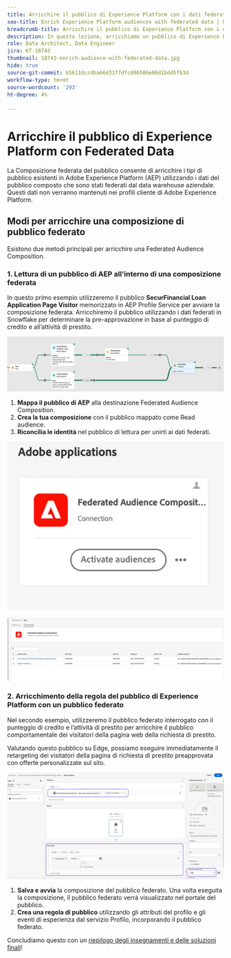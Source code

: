 ```yaml
---
title: Arricchire il pubblico di Experience Platform con i dati federati
seo-title: Enrich Experience Platform audiences with federated data | Unlock cross-channel insights with Federated Audience Composition
breadcrumb-title: Arricchire il pubblico di Experience Platform con i dati federati
description: In questa lezione, arricchiamo un pubblico di Experience Platform con dati federati.
role: Data Architect, Data Engineer
jira: KT-18743
thumbnail: 18743-enrich-audience-with-federated-data.jpg
hide: true
source-git-commit: b5611dccdba66d31f7dfcd96506e06d1bdd5fb3d
workflow-type: tm+mt
source-wordcount: '293'
ht-degree: 4%

---
```



# Arricchire il pubblico di Experience Platform con Federated Data

La Composizione federata del pubblico consente di arricchire i tipi di pubblico esistenti in Adobe Experience Platform (AEP) utilizzando i dati del pubblico composto che sono stati federati dal data warehouse aziendale. Questi dati non verranno mantenuti nei profili cliente di Adobe Experience Platform.

## Modi per arricchire una composizione di pubblico federato

Esistono due metodi principali per arricchire una Federated Audience Composition.

### &#x200B;1. Lettura di un pubblico di AEP all’interno di una composizione federata

In questo primo esempio utilizzeremo il pubblico **SecurFinancial Loan Application Page Visitor** memorizzato in AEP Profile Service per avviare la composizione federata. Arricchiremo il pubblico utilizzando i dati federati in Snowflake per determinare la pre-approvazione in base al punteggio di credito e all’attività di prestito.

![federated-composition-example](assets/snowflake-preapproval.png)

1. **Mappa il pubblico di AEP** alla destinazione Federated Audience Composition.
2. **Crea la tua composizione** con il pubblico mappato come Read audience.
3. **Riconcilia le identità** nel pubblico di lettura per unirti ai dati federati.

![metodo-federato-1-1](assets/federated-method-1-1.png)

![metodo-federato-1-2](assets/federated-method-1-2.png)

### &#x200B;2. Arricchimento della regola del pubblico di Experience Platform con un pubblico federato

Nel secondo esempio, utilizzeremo il pubblico federato interrogato con il punteggio di credito e l’attività di prestito per arricchire il pubblico comportamentale dei visitatori della pagina web della richiesta di prestito.

Valutando questo pubblico su Edge, possiamo eseguire immediatamente il retargeting dei visitatori della pagina di richiesta di prestito preapprovata con offerte personalizzate sul sito.

![edge-audience-enrich](assets/edge-audience-enrich.png)

1. **Salva e avvia** la composizione del pubblico federato. Una volta eseguita la composizione, il pubblico federato verrà visualizzato nel portale del pubblico.
2. **Crea una regola di pubblico** utilizzando gli attributi del profilo e gli eventi di esperienza dal servizio Profilo, incorporando il pubblico federato.

Concludiamo questo con un [riepilogo degli insegnamenti e delle soluzioni finali](conclusion.md)!
